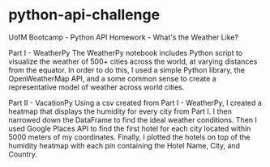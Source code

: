 # python-api-challenge
UofM Bootcamp - Python API Homework - What's the Weather Like?

Part I - WeatherPy
The WeatherPy notebook includes Python script to visualize the weather of 500+ cities across the world, at varying distances from the equator. In order to do this, I used a simple Python library, the OpenWeatherMap API, and a some common sense to create a representative model of weather across world cities.

Part II - VacationPy
Using a csv created from Part I - WeatherPy, I created a heatmap that displays the humidity for every city from Part I. I then narrowed down the DataFrame to find the ideal weather conditions. Then I used Google Places API to find the first hotel for each city located within 5000 meters of my coordinates. Finally, I plotted the hotels on top of the humidity heatmap with each pin containing the Hotel Name, City, and Country.
